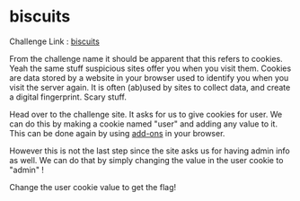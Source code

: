 # biscuits

Challenge Link : [biscuits](https://ctf.bitskrieg.org/web_chall1)

From the challenge name it should be apparent that this refers to cookies. Yeah the same stuff suspicious sites offer you when you visit them. Cookies are data stored by a website in your browser used to identify you when you visit the server again. It is often (ab)used by sites to collect data, and create a digital fingerprint.
Scary stuff.

Head over to the challenge site. It asks for us to give cookies for user. We can do this by making a cookie named "user" and adding any value to it. This can be done again by using [add-ons](https://addons.mozilla.org/en-US/firefox/addon/cookie-editor/?utm_source=addons.mozilla.org&utm_medium=referral&utm_content=search) in your browser.

However this is not the last step since the site asks us for having admin info as well. We can do that by simply changing the value in the user cookie to "admin" !

Change the user cookie value to get the flag!
